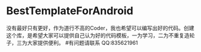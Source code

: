 # BestTemplateForAndroid
没有最好只有更好，作为道行不高的Coder，我也希望可以编写出好的代码。创建这个库，是希望大家可以提供自己认为好的代码模板，一为学习，二为不重复造轮子，三为大家提供便利。
#有问题请联系
QQ:835621961
